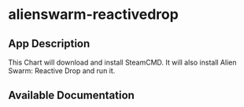 # alienswarm-reactivedrop

## App Description

This Chart will download and install SteamCMD. It will also install Alien Swarm: Reactive Drop and run it.

## Available Documentation


